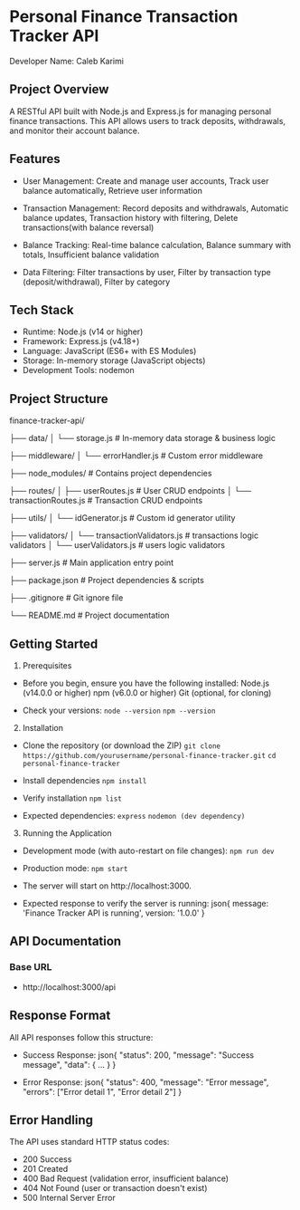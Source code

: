 # Personal Finance Transaction Tracker API
Developer Name: Caleb Karimi

## Project Overview
A RESTful API built with Node.js and Express.js for managing personal finance transactions. This API allows users to track deposits, withdrawals, and monitor their account balance.

## Features

- User Management: Create and manage user accounts, Track user balance automatically, Retrieve user information

- Transaction Management: Record deposits and withdrawals, Automatic balance updates, Transaction history with filtering, Delete transactions(with balance reversal) 

- Balance Tracking: Real-time balance calculation, Balance summary with totals, Insufficient balance validation

- Data Filtering: Filter transactions by user, Filter by transaction type (deposit/withdrawal), Filter by category

## Tech Stack
- Runtime: Node.js (v14 or higher)
- Framework: Express.js (v4.18+)
- Language: JavaScript (ES6+ with ES Modules)
- Storage: In-memory storage (JavaScript objects)
- Development Tools: nodemon

## Project Structure
finance-tracker-api/

├── data/
│   └── storage.js          # In-memory data storage & business logic

├── middleware/
│   └── errorHandler.js     # Custom error middleware

├── node_modules/           # Contains project dependencies

├── routes/
│   ├── userRoutes.js       # User CRUD endpoints
│   └── transactionRoutes.js # Transaction CRUD endpoints

├── utils/
│   └── idGenerator.js           # Custom id generator utility

├── validators/
│   └── transactionValidators.js      # transactions logic validators
│   └── userValidators.js      # users logic validators

├── server.js               # Main application entry point

├── package.json            # Project dependencies & scripts

├── .gitignore             # Git ignore file

└── README.md              # Project documentation

## Getting Started
1. Prerequisites
- Before you begin, ensure you have the following installed:
    Node.js (v14.0.0 or higher)
    npm (v6.0.0 or higher)
    Git (optional, for cloning)

- Check your versions:
    `node --version`
    `npm --version`

2. Installation

- Clone the repository (or download the ZIP)
    `git clone https://github.com/yourusername/personal-finance-tracker.git`
    `cd personal-finance-tracker`

- Install dependencies
    `npm install`

- Verify installation
    `npm list`

- Expected dependencies:
    `express`
    `nodemon (dev dependency)`

3. Running the Application
- Development mode (with auto-restart on file changes):
    `npm run dev`
- Production mode:
    `npm start`


- The server will start on http://localhost:3000. 
- Expected response to verify the server is running:
    json{
        message: 'Finance Tracker API is running',
        version: '1.0.0'
    }

## API Documentation

### Base URL
- http://localhost:3000/api

## Response Format
All API responses follow this structure:
- Success Response:
    json{
        "status": 200,
        "message": "Success message",
        "data": { ... }
    }

- Error Response:
    json{
        "status": 400,
        "message": "Error message",
        "errors": ["Error detail 1", "Error detail 2"]
    }
## Error Handling
The API uses standard HTTP status codes:
- 200 Success
- 201 Created
- 400 Bad Request (validation error, insufficient balance)
- 404 Not Found (user or transaction doesn't exist)
- 500 Internal Server Error